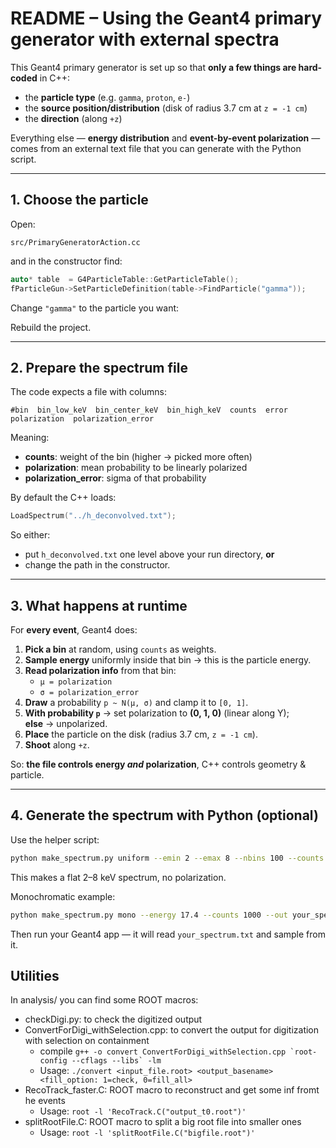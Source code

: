 # README – Using the Geant4 primary generator with external spectra

This Geant4 primary generator is set up so that **only a few things are hard-coded** in C++:

- the **particle type** (e.g. `gamma`, `proton`, `e-`)
- the **source position/distribution** (disk of radius 3.7 cm at `z = -1 cm`)
- the **direction** (along `+z`)

Everything else — **energy distribution** and **event-by-event polarization** — comes from an external text file that you can generate with the Python script.

---

## 1. Choose the particle

Open:

```text
src/PrimaryGeneratorAction.cc
```

and in the constructor find:

```cpp
auto* table  = G4ParticleTable::GetParticleTable();
fParticleGun->SetParticleDefinition(table->FindParticle("gamma"));
```

Change `"gamma"` to the particle you want:

Rebuild the project.

---

## 2. Prepare the spectrum file

The code expects a file with columns:

```text
#bin  bin_low_keV  bin_center_keV  bin_high_keV  counts  error  polarization  polarization_error
```

Meaning:

- **counts**: weight of the bin (higher → picked more often)
- **polarization**: mean probability to be linearly polarized
- **polarization_error**: sigma of that probability

By default the C++ loads:

```cpp
LoadSpectrum("../h_deconvolved.txt");
```

So either:

- put `h_deconvolved.txt` one level above your run directory, **or**
- change the path in the constructor.

---

## 3. What happens at runtime

For **every event**, Geant4 does:

1. **Pick a bin** at random, using `counts` as weights.
2. **Sample energy** uniformly inside that bin → this is the particle energy.
3. **Read polarization info** from that bin:
   - `μ = polarization`
   - `σ = polarization_error`
4. **Draw** a probability `p ~ N(μ, σ)` and clamp it to `[0, 1]`.
5. **With probability `p`** → set polarization to **(0, 1, 0)** (linear along Y);  
   **else** → unpolarized.
6. **Place** the particle on the disk (radius 3.7 cm, `z = -1 cm`).
7. **Shoot** along `+z`.

So: **the file controls energy *and* polarization**, C++ controls geometry & particle.

---

## 4. Generate the spectrum with Python (optional)

Use the helper script:

```bash
python make_spectrum.py uniform --emin 2 --emax 8 --nbins 100 --counts 1 --out your_spectrum.txt
```

This makes a flat 2–8 keV spectrum, no polarization.

Monochromatic example:

```bash
python make_spectrum.py mono --energy 17.4 --counts 1000 --out your_spectrum.txt
```

Then run your Geant4 app — it will read `your_spectrum.txt` and sample from it.

## Utilities

In analysis/ you can find some ROOT macros:

- checkDigi.py: to check the digitized output
- ConvertForDigi_withSelection.cpp: to convert the output for digitization with selection on containment 
  - compile ```g++ -o convert ConvertForDigi_withSelection.cpp `root-config --cflags --libs` -lm```
  - Usage: ```./convert <input_file.root> <output_basename> <fill_option: 1=check, 0=fill_all>```
- RecoTrack_faster.C: ROOT macro to reconstruct and get some inf fromt he events
  - Usage: ```root -l 'RecoTrack.C("output_t0.root")'```
- splitRootFile.C: ROOT macro to split a big root file into smaller ones
  - Usage: ```root -l 'splitRootFile.C("bigfile.root")'```
